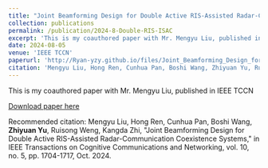 ```yaml
---
title: "Joint Beamforming Design for Double Active RIS-Assisted Radar-Communication Coexistence Systems"
collection: publications
permalink: /publication/2024-8-Double-RIS-ISAC
excerpt: 'This is my coauthored paper with Mr. Mengyu Liu, published in IEEE TCCN'
date: 2024-08-05
venue: 'IEEE TCCN'
paperurl: 'http://Ryan-yzy.github.io/files/Joint_Beamforming_Design_for_Double_Active_RIS-Assisted_Radar-Communication_Coexistence_Systems.pdf'
citation: 'Mengyu Liu, Hong Ren, Cunhua Pan, Boshi Wang, Zhiyuan Yu, Ruisong Weng, Kangda Zhi, "Joint Beamforming Design for Double Active RIS-Assisted Radar-Communication Coexistence Systems," in IEEE Transactions on Cognitive Communications and Networking, vol. 10, no. 5, pp. 1704-1717, Oct. 2024.'
---
```

This is my coauthored paper with Mr. Mengyu Liu, published in IEEE TCCN

[Download paper here](http://Ryan-yzy.github.io/files/Joint_Beamforming_Design_for_Double_Active_RIS-Assisted_Radar-Communication_Coexistence_Systems.pdf)

Recommended citation: Mengyu Liu, Hong Ren, Cunhua Pan, Boshi Wang, **Zhiyuan Yu**, Ruisong Weng, Kangda Zhi, "Joint Beamforming Design for Double Active RIS-Assisted Radar-Communication Coexistence Systems," in IEEE Transactions on Cognitive Communications and Networking, vol. 10, no. 5, pp. 1704-1717, Oct. 2024.